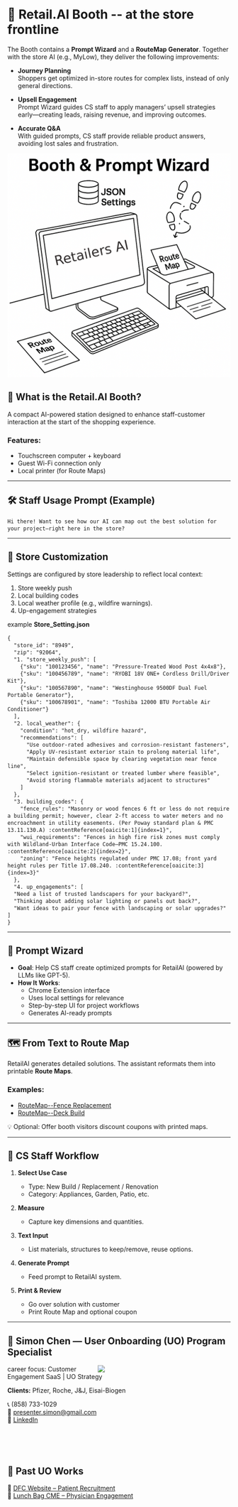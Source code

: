 
# 📍 Retail.AI Booth -- at the store frontline

The Booth contains a **Prompt Wizard** and a **RouteMap Generator**. Together with the store AI (e.g., MyLow), they deliver the following improvements:

- **Journey Planning**  
  Shoppers get optimized in-store routes for complex lists, instead of only general directions.

- **Upsell Engagement**  
  Prompt Wizard guides CS staff to apply managers’ upsell strategies early—creating leads, raising revenue, and improving outcomes.

- **Accurate Q&A**  
  With guided prompts, CS staff provide reliable product answers, avoiding lost sales and frustration.


![retail.ai booth](schematic_line_drawing.png)

## 🤖 What is the Retail.AI Booth?

A compact AI-powered station designed to enhance staff-customer interaction at the start of the shopping experience.

### Features:
- Touchscreen computer + keyboard  
- Guest Wi-Fi connection only  
- Local printer (for Route Maps)  

---

## 🛠️ Staff Usage Prompt (Example)

```
Hi there! Want to see how our AI can map out the best solution for your project—right here in the store?
```

---

## 🏪 Store Customization

Settings are configured by store leadership to reflect local context:
 
  1. Store weekly push  
  2. Local building codes  
  3. Local weather profile (e.g., wildfire warnings).  
  4. Up-engagement strategies
 
example **Store_Setting.json**
```
{
  "store_id": "8949",
  "zip": "92064",
  "1. "store_weekly_push": [
    {"sku": "100123456", "name": "Pressure-Treated Wood Post 4x4x8"},
    {"sku": "100456789", "name": "RYOBI 18V ONE+ Cordless Drill/Driver Kit"},
    {"sku": "100567890", "name": "Westinghouse 9500DF Dual Fuel Portable Generator"},
    {"sku": "100678901", "name": "Toshiba 12000 BTU Portable Air Conditioner"}
  ],
  "2. local_weather": {
    "condition": "hot_dry, wildfire hazard",
    "recommendations": [
      "Use outdoor-rated adhesives and corrosion-resistant fasteners",
      "Apply UV-resistant exterior stain to prolong material life",
      "Maintain defensible space by clearing vegetation near fence line",
      "Select ignition-resistant or treated lumber where feasible",
      "Avoid storing flammable materials adjacent to structures"
    ]
  },
  "3. building_codes": {
    "fence_rules": "Masonry or wood fences 6 ft or less do not require a building permit; however, clear 2-ft access to water meters and no encroachment in utility easements. (Per Poway standard plan & PMC 13.11.130.A) :contentReference[oaicite:1]{index=1}",
    "wui_requirements": "Fences in high fire risk zones must comply with Wildland-Urban Interface Code—PMC 15.24.100. :contentReference[oaicite:2]{index=2}",
    "zoning": "Fence heights regulated under PMC 17.08; front yard height rules per Title 17.08.240. :contentReference[oaicite:3]{index=3}"
  },
  "4. up_engagements": [
  "Need a list of trusted landscapers for your backyard?",
  "Thinking about adding solar lighting or panels out back?",
  "Want ideas to pair your fence with landscaping or solar upgrades?"
]
}

```

---

## 🧠 Prompt Wizard

- **Goal**: Help CS staff create optimized prompts for RetailAI (powered by LLMs like GPT-5).
- **How It Works**:
  - Chrome Extension interface  
  - Uses local settings for relevance  
  - Step-by-step UI for project workflows  
  - Generates AI-ready prompts

---

## 🗺️ From Text to Route Map

RetailAI generates detailed solutions. The assistant reformats them into printable **Route Maps**.

### Examples:
- [RouteMap--Fence Replacement](RouteMap_FenceReplace.md)  
- [RouteMap--Deck Build](RouteMap_DeckBuild.md)

💡 Optional: Offer booth visitors discount coupons with printed maps.

---

## 🧭 CS Staff Workflow

1. **Select Use Case**  
   - Type: New Build / Replacement / Renovation  
   - Category: Appliances, Garden, Patio, etc.

2. **Measure**  
   - Capture key dimensions and quantities.

3. **Text Input**  
   - List materials, structures to keep/remove, reuse options.

4. **Generate Prompt**  
   - Feed prompt to RetailAI system.

5. **Print & Review**  
   - Go over solution with customer  
   - Print Route Map and optional coupon

---

## 👤 Simon Chen — User Onboarding (UO) Program Specialist  
<img src="https://media.licdn.com/dms/image/v2/C5603AQH27wV2BY9YMA/profile-displayphoto-shrink_800_800/profile-displayphoto-shrink_800_800/0/1636338982903?e=1756339200&v=beta&t=ZMYnUHe4BygYpMFHdyjttsYB0ZEifyZQawYvj3raww0" width="300" align="right">

career focus: Customer Engagement SaaS | UO Strategy

**Clients:** Pfizer, Roche, J&J, Eisai-Biogen  

📞 (858) 733-1029  
📧 presenter.simon@gmail.com  
🔗 [LinkedIn](https://www.linkedin.com/in/hsienchen/) 

<br>
<br>
<br>

## 🎯 Past UO Works

🔗 [DFC Website – Patient Recruitment](past_UO_cases.md#dfc-website--patient-recruitment)  
🔗 [Lunch Bag CME – Physician Engagement](past_UO_cases.md#lunch-bag-cme--physician-engagement)